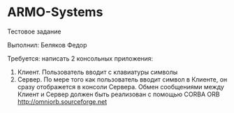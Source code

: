 # ARMO-Systems
Тестовое задание

Выполнил: Беляков Федор

Требуется: написать 2 консольных приложения:

1) Клиент. Пользователь вводит с клавиатуры символы
2) Сервер. По мере того как пользователь вводит символ в Клиенте, он сразу отображется в консоли Сервера.
Обмен сообщениями между Клиент и Сервер должен быть реализован с помощью CORBA ORB http://omniorb.sourceforge.net
